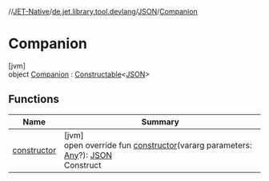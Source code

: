 //[JET-Native](../../../../index.md)/[de.jet.library.tool.devlang](../../index.md)/[JSON](../index.md)/[Companion](index.md)

# Companion

[jvm]\
object [Companion](index.md) : [Constructable](../../../de.jet.library.tool.base/-constructable/index.md)&lt;[JSON](../index.md)&gt;

## Functions

| Name | Summary |
|---|---|
| [constructor](constructor.md) | [jvm]<br>open override fun [constructor](constructor.md)(vararg parameters: [Any](https://kotlinlang.org/api/latest/jvm/stdlib/kotlin/-any/index.html)?): [JSON](../index.md)<br>Construct |
